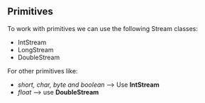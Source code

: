 ## Primitives

To work with primitives we can use the following Stream classes:

* IntStream
* LongStream
* DoubleStream

For other primitives like:

* *short, char, byte and boolean* --> Use **IntStream**
* *float* --> use **DoubleStream**